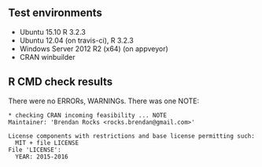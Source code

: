## Test environments
* Ubuntu 15.10 R 3.2.3
* Ubuntu 12.04 (on travis-ci), R 3.2.3
* Windows Server 2012 R2 (x64) (on appveyor)
* CRAN winbuilder

## R CMD check results
There were no ERRORs, WARNINGs. There was one NOTE:

```
* checking CRAN incoming feasibility ... NOTE
Maintainer: 'Brendan Rocks <rocks.brendan@gmail.com>'

License components with restrictions and base license permitting such:
  MIT + file LICENSE
File 'LICENSE':
  YEAR: 2015-2016
```

